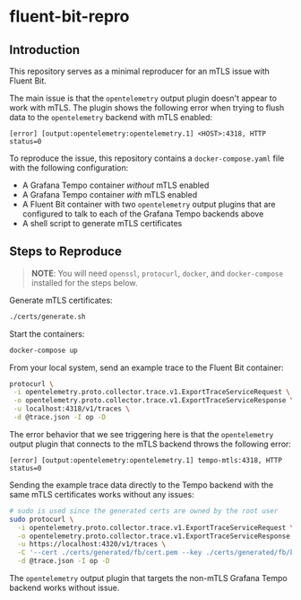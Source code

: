 # fluent-bit-repro

## Introduction

This repository serves as a minimal reproducer for an mTLS issue with Fluent Bit.

The main issue is that the `opentelemetry` output plugin doesn't appear to work with mTLS. The plugin shows the following error when trying to flush data to the `opentelemetry` backend with mTLS enabled:

```
[error] [output:opentelemetry:opentelemetry.1] <HOST>:4318, HTTP status=0
```

To reproduce the issue, this repository contains a `docker-compose.yaml` file with the following configuration:

- A Grafana Tempo container _without_ mTLS enabled
- A Grafana Tempo container _with_ mTLS enabled
- A Fluent Bit container with two `opentelemetry` output plugins that are configured to talk to each of the Grafana Tempo backends above
- A shell script to generate mTLS certificates

## Steps to Reproduce

> **NOTE**: You will need `openssl`, `protocurl`, `docker`, and `docker-compose` installed for the steps below.

Generate mTLS certificates:

```sh
./certs/generate.sh
```

Start the containers:

```sh
docker-compose up
```

From your local system, send an example trace to the Fluent Bit container:

```sh
protocurl \
 -i opentelemetry.proto.collector.trace.v1.ExportTraceServiceRequest \
 -o opentelemetry.proto.collector.trace.v1.ExportTraceServiceResponse \
 -u localhost:4318/v1/traces \
 -d @trace.json -I op -D
```

The error behavior that we see triggering here is that the `opentelemetry` output plugin that connects to the mTLS backend throws the following error:

```
[error] [output:opentelemetry:opentelemetry.1] tempo-mtls:4318, HTTP status=0
```

Sending the example trace data directly to the Tempo backend with the same mTLS certificates works without any issues:

```sh
# sudo is used since the generated certs are owned by the root user
sudo protocurl \
  -i opentelemetry.proto.collector.trace.v1.ExportTraceServiceRequest \
  -o opentelemetry.proto.collector.trace.v1.ExportTraceServiceResponse \
  -u https://localhost:4320/v1/traces \
  -C '--cert ./certs/generated/fb/cert.pem --key ./certs/generated/fb/key.pem --cacert ./certs/generated/fb/ca.pem' \
  -d @trace.json -I op -D
```

The `opentelemetry` output plugin that targets the non-mTLS Grafana Tempo backend works without issue.
